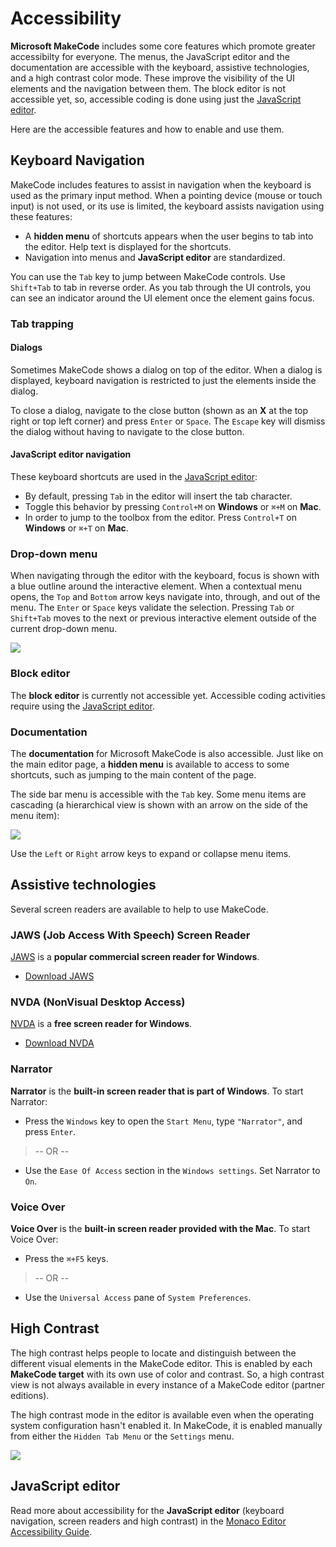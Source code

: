 # Accessibility

**Microsoft MakeCode** includes some core features which promote greater accessibilty for everyone. The menus, the JavaScript editor and the documentation are accessible with the keyboard, assistive technologies, and a high contrast color mode. These improve the visibility of the UI elements and the navigation between them. The block editor is not accessible yet, so, accessible coding is done using just the [JavaScript editor](#javascript-editor).

Here are the accessible features and how to enable and use them.

## Keyboard Navigation

MakeCode includes features to assist in navigation when the keyboard is used as the primary input method. When a pointing device (mouse or touch input) is not used, or its use is limited, the keyboard assists navigation using these features:

* A **hidden menu** of shortcuts appears when the user begins to tab into the editor. Help text is displayed for the shortcuts.
* Navigation into menus and **JavaScript editor** are standardized.

You can use the ``Tab`` key to jump between MakeCode controls. Use ``Shift+Tab`` to tab in reverse order. As you tab through the UI controls, you can see an indicator around the UI element once the element gains focus.

### Tab trapping

#### Dialogs

Sometimes MakeCode shows a dialog on top of the editor. When a dialog is displayed, keyboard navigation is restricted to just the elements inside the dialog.

To close a dialog, navigate to the close button (shown as an **X** at the top right or top left corner) and press ``Enter`` or ``Space``. The ``Escape`` key will dismiss the dialog without having to navigate to the close button.

#### JavaScript editor navigation

These keyboard shortcuts are used in the [JavaScript editor](#javascript-editor):

* By default, pressing ``Tab`` in the editor will insert the tab character.
* Toggle this behavior by pressing ``Control+M`` on **Windows** or ``⌘+M`` on **Mac**.
* In order to jump to the toolbox from the editor. Press ``Control+T`` on **Windows** or ``⌘+T`` on **Mac**.

### Drop-down menu

When navigating through the editor with the keyboard, focus is shown with a blue outline around the interactive element. When a contextual menu opens, the ``Top`` and ``Bottom`` arrow keys navigate into, through, and out of the menu. The ``Enter`` or ``Space`` keys validate the selection. Pressing ``Tab`` or ``Shift+Tab`` moves to the next or previous interactive element outside of the current drop-down menu.

![](/static/images/accessibility/accessibility-context-menu.png)

### Block editor

The **block editor** is currently not accessible yet. Accessible coding activities require using the [JavaScript editor](#javascript-editor).

### Documentation

The **documentation** for Microsoft MakeCode is also accessible. Just like on the main editor page, a **hidden menu** is available to access to some shortcuts, such as jumping to the main content of the page.

The side bar menu is accessible with the ``Tab`` key.
Some menu items are cascading (a hierarchical view is shown with an arrow on the side of the menu item):

![](/static/images/accessibility/accessibility-documentation-treeview.png)

Use the ``Left`` or ``Right`` arrow keys to expand or collapse menu items.

## Assistive technologies

Several screen readers are available to help to use MakeCode.

### JAWS (Job Access With Speech) Screen Reader

[JAWS](http://www.freedomscientific.com/Products/Blindness/JAWS) is a **popular commercial screen reader for Windows**.

* [Download JAWS](http://www.freedomscientific.com/Downloads/JAWS)

### NVDA (NonVisual Desktop Access)

[NVDA](https://www.nvaccess.org/) is a **free screen reader for Windows**.

* [Download NVDA](https://www.nvaccess.org/download/)

### Narrator

**Narrator** is the **built-in screen reader that is part of Windows**. To start Narrator:

* Press the ``Windows`` key to open the ``Start Menu``, type ``"Narrator"``, and press ``Enter``.
>-- OR --
* Use the ``Ease Of Access`` section in the ``Windows settings``. Set Narrator to ``On``.

### Voice Over

**Voice Over** is the **built-in screen reader provided with the Mac**. To start Voice Over:

* Press the ``⌘+F5`` keys.
>-- OR --
* Use the ``Universal Access`` pane of ``System Preferences``.

## High Contrast

The high contrast helps people to locate and distinguish between the different visual elements in the MakeCode editor. This is enabled by each **MakeCode target** with its own use of color and contrast. So, a high contrast view is not always available in every instance of a MakeCode editor (partner editions).

The high contrast mode in the editor is available even when the operating system configuration hasn't enabled it. In MakeCode, it is enabled manually from either the ``Hidden Tab Menu`` or the ``Settings`` menu.

![](/static/images/accessibility/accessibility-highcontrast.png)

## JavaScript editor

Read more about accessibility for the **JavaScript editor** (keyboard navigation, screen readers and high contrast) in the [Monaco Editor Accessibility Guide](https://github.com/Microsoft/monaco-editor/wiki/Monaco-Editor-Accessibility-Guide).